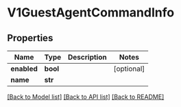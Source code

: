 # V1GuestAgentCommandInfo

## Properties
Name | Type | Description | Notes
------------ | ------------- | ------------- | -------------
**enabled** | **bool** |  | [optional] 
**name** | **str** |  | 

[[Back to Model list]](../README.md#documentation-for-models) [[Back to API list]](../README.md#documentation-for-api-endpoints) [[Back to README]](../README.md)


